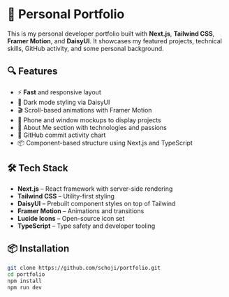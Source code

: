 # 💼 Personal Portfolio

This is my personal developer portfolio built with **Next.js**, **Tailwind CSS**, **Framer Motion**, and **DaisyUI**. It showcases my featured projects, technical skills, GitHub activity, and some personal background.

## 🔍 Features

- ⚡ **Fast** and responsive layout
- 🌙 Dark mode styling via DaisyUI
- 🎬 Scroll-based animations with Framer Motion
- 📱 Phone and window mockups to display projects
- 🧠 About Me section with technologies and passions
- 🧾 GitHub commit activity chart
- 📦 Component-based structure using Next.js and TypeScript

## 🛠️ Tech Stack

- **Next.js** – React framework with server-side rendering
- **Tailwind CSS** – Utility-first styling
- **DaisyUI** – Prebuilt component styles on top of Tailwind
- **Framer Motion** – Animations and transitions
- **Lucide Icons** – Open-source icon set
- **TypeScript** – Type safety and developer tooling

## 📦 Installation

```bash
git clone https://github.com/schoji/portfolio.git
cd portfolio
npm install
npm run dev
```

